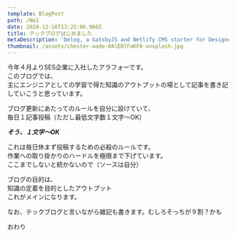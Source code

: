 ```yaml
---
template: BlogPost
path: /No1
date: 2020-12-16T13:25:06.960Z
title: テックブログはじめました
metaDescription: 'Delog, a GatsbyJS and Netlify CMS starter for Designers and Developers'
thumbnail: /assets/chester-wade-0AlE0lFaKF8-unsplash.jpg
---
```

今年４月よりSES企業に入社したアラフォーです。\
このブログでは、\
主にエンジニアとしての学習で得た知識のアウトプットの場として記事を書き記していこうと思っています。

ブログ更新にあたってのルールを自分に設けていて、\
毎日１記事投稿（ただし最低文字数１文字〜OK）

***そう、１文字〜OK***

これは毎日休まず投稿するための必殺のルールです。\
作業への取り掛かりのハードルを極限まで下げています。<br>
ここまでしないと続かないので（ソースは自分）



ブログの目的は、\
知識の定着を目的としたアウトプット\
これがメインになります。

なお、テックブログと言いながら雑記も書きます。むしろそっちが９割？かも


おわり
